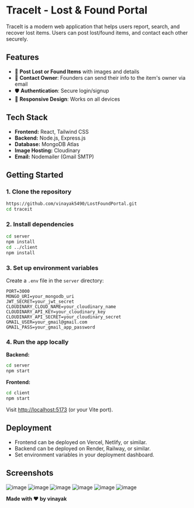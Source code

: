 # TraceIt - Lost & Found Portal

TraceIt is a modern web application that helps users report, search, and recover lost items. Users can post lost/found items, and contact each other securely.

## Features

- 🔎 **Post Lost or Found Items** with images and details
- 📧 **Contact Owner**: Founders can send their info to the item's owner via email
- 🛡️ **Authentication**: Secure login/signup
- 📱 **Responsive Design**: Works on all devices

## Tech Stack

- **Frontend:** React, Tailwind CSS
- **Backend:** Node.js, Express.js
- **Database:** MongoDB Atlas
- **Image Hosting:** Cloudinary
- **Email:** Nodemailer (Gmail SMTP)

## Getting Started

### 1. Clone the repository

```sh
https://github.com/vinayak5490/LostFoundPortal.git
cd traceit
```

### 2. Install dependencies

```sh
cd server
npm install
cd ../client
npm install
```

### 3. Set up environment variables

Create a `.env` file in the `server` directory:

```
PORT=3000
MONGO_URI=your_mongodb_uri
JWT_SECRET=your_jwt_secret
CLOUDINARY_CLOUD_NAME=your_cloudinary_name
CLOUDINARY_API_KEY=your_cloudinary_key
CLOUDINARY_API_SECRET=your_cloudinary_secret
GMAIL_USER=your_gmail@gmail.com
GMAIL_PASS=your_gmail_app_password
```

### 4. Run the app locally

**Backend:**
```sh
cd server
npm start
```

**Frontend:**
```sh
cd client
npm start
```

Visit [http://localhost:5173](http://localhost:5173) (or your Vite port).

## Deployment

- Frontend can be deployed on Vercel, Netlify, or similar.
- Backend can be deployed on Render, Railway, or similar.
- Set environment variables in your deployment dashboard.

## Screenshots

![image](https://github.com/user-attachments/assets/2dc595ec-973a-4bde-b8e1-d69aea1f8c97)
![image](https://github.com/user-attachments/assets/6e82ea39-78f8-4c22-9029-6b9df8060e4c)
![image](https://github.com/user-attachments/assets/a2802674-b810-4b94-81d1-da1f886d3a48)
![image](https://github.com/user-attachments/assets/581e8e5f-f856-4370-bac5-71ad7323544f)
![image](https://github.com/user-attachments/assets/f3154e9d-b113-485d-9bfb-8f90e3281cf2)
![image](https://github.com/user-attachments/assets/fbef8bd4-2175-4bf2-88c2-eda1d797430a)




**Made with ❤️ by vinayak**

